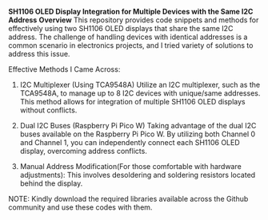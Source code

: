 **SH1106 OLED Display Integration for Multiple Devices with the Same I2C Address**
**Overview**
This repository provides code snippets and methods for effectively using two SH1106 OLED displays that share the same I2C address. The challenge of handling devices with identical addresses is a common scenario in electronics projects, and I tried variety of solutions to address this issue.

Effective Methods I Came Across:
1. I2C Multiplexer (Using TCA9548A)
Utilize an I2C multiplexer, such as the TCA9548A, to manage up to 8 I2C devices with unique/same addresses. This method allows for integration of multiple SH1106 OLED displays without conflicts.

2. Dual I2C Buses (Raspberry Pi Pico W)
Taking advantage of the dual I2C buses available on the Raspberry Pi Pico W. By utilizing both Channel 0 and Channel 1, you can independently connect each SH1106 OLED display, overcoming address conflicts.

3. Manual Address Modification(For those comfortable with hardware adjustments):
This involves desoldering and soldering resistors located behind the display.

NOTE: Kindly download the required libraries available across the Github community and use these codes with them. 
